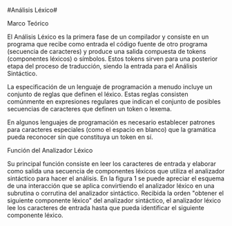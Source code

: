 #Análisis Léxico#


Marco Teórico

El Análisis Léxico es la primera fase de un compilador y consiste en un programa que recibe como entrada el código fuente de otro programa (secuencia de caracteres) y produce una salida compuesta de tokens (componentes léxicos) o símbolos. Estos tokens sirven para una posterior etapa del proceso de traducción, siendo la entrada para el Análisis Sintáctico.

La especificación de un lenguaje de programación a menudo incluye un conjunto de reglas que definen el léxico. Estas reglas consisten comúnmente en expresiones regulares que indican el conjunto de posibles secuencias de caracteres que definen un token o lexema.

En algunos lenguajes de programación es necesario establecer patrones para caracteres especiales (como el espacio en blanco) que la gramática pueda reconocer sin que constituya un token en sí.

Función del Analizador Léxico

Su principal función consiste en leer los caracteres de entrada y elaborar como salida una secuencia de componentes léxicos que utiliza el analizador sintáctico para hacer el análisis. En la figura 1 se puede apreciar el esquema de una interacción que se aplica convirtiendo el analizador léxico en una subrutina o corrutina del analizador sintáctico. Recibida la orden "obtener el siguiente componente léxico" del analizador sintáctico, el analizador léxico lee los caracteres de entrada hasta que pueda identificar el siguiente componente léxico.

